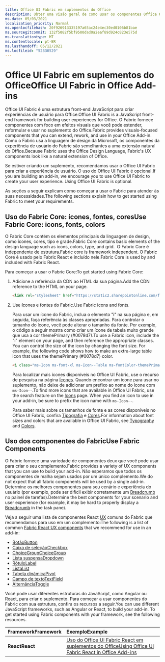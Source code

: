 ```yaml
---
title: Office UI Fabric em suplementos do Office
description: Obter uma visão geral de como usar os componentes Office UI Fabric em Office de complementos.
ms.date: 05/03/2021
localization_priority: Normal
ms.openlocfilehash: 20f926913335197a65ac24e4ec30ed0106b81bae
ms.sourcegitcommit: 132f5082f5bf9500dad0a2eaf89d924c823e575d
ms.translationtype: MT
ms.contentlocale: pt-BR
ms.lasthandoff: 05/12/2021
ms.locfileid: "52330529"
---
```

# <a name="office-ui-fabric-in-office-add-ins"></a><span data-ttu-id="becf0-103">Office UI Fabric em suplementos do Office</span><span class="sxs-lookup"><span data-stu-id="becf0-103">Office UI Fabric in Office Add-ins</span></span>

<span data-ttu-id="becf0-104">Office UI Fabric é uma estrutura front-end JavaScript para criar experiências de usuário para Office.</span><span class="sxs-lookup"><span data-stu-id="becf0-104">Office UI Fabric is a JavaScript front-end framework for building user experiences for Office.</span></span> <span data-ttu-id="becf0-105">O Fabric fornece componentes com foco em efeitos visuais que você pode estender, reformular e usar no suplemento do Office.</span><span class="sxs-lookup"><span data-stu-id="becf0-105">Fabric provides visuals-focused components that you can extend, rework, and use in your Office Add-in.</span></span> <span data-ttu-id="becf0-106">Como o Fabric usa a linguagem de design da Microsoft, os componentes da experiência de usuário do Fabric são semelhantes a uma extensão natural do Office.</span><span class="sxs-lookup"><span data-stu-id="becf0-106">Because Fabric uses the Office Design Language, Fabric's UX components look like a natural extension of Office.</span></span>

<span data-ttu-id="becf0-p102">Se estiver criando um suplemento, recomendamos usar o Office UI Fabric para criar a experiência de usuário. O uso do Office UI Fabric é opcional.</span><span class="sxs-lookup"><span data-stu-id="becf0-p102">If you are building an add-in, we encourage you to use Office UI Fabric to create your user experience. Using Office UI Fabric is optional.</span></span>

<span data-ttu-id="becf0-109">As seções a seguir explicam como começar a usar o Fabric para atender às suas necessidades.</span><span class="sxs-lookup"><span data-stu-id="becf0-109">The following sections explain how to get started using Fabric to meet your requirements.</span></span>

## <a name="use-fabric-core-icons-fonts-colors"></a><span data-ttu-id="becf0-110">Uso do Fabric Core: ícones, fontes, cores</span><span class="sxs-lookup"><span data-stu-id="becf0-110">Use Fabric Core: icons, fonts, colors</span></span>

<span data-ttu-id="becf0-111">O Fabric Core contém os elementos principais da linguagem de design, como ícones, cores, tipo e grade.</span><span class="sxs-lookup"><span data-stu-id="becf0-111">Fabric Core contains basic elements of the design language such as icons, colors, type, and grid.</span></span> <span data-ttu-id="becf0-112"> O Fabric Core é independente de estrutura.</span><span class="sxs-lookup"><span data-stu-id="becf0-112">Fabric core is framework independent.</span></span> <span data-ttu-id="becf0-113">O Fabric Core é usado pelo Fabric React e incluído nele.</span><span class="sxs-lookup"><span data-stu-id="becf0-113">Fabric Core is used by and included with Fabric React.</span></span>

<span data-ttu-id="becf0-114">Para começar a usar o Fabric Core:</span><span class="sxs-lookup"><span data-stu-id="becf0-114">To get started using Fabric Core:</span></span>

1. <span data-ttu-id="becf0-115">Adicione a referência da CDN ao HTML da sua página.</span><span class="sxs-lookup"><span data-stu-id="becf0-115">Add the CDN reference to the HTML on your page.</span></span>  

    ```html
    <link rel="stylesheet" href="https://static2.sharepointonline.com/files/fabric/office-ui-fabric-core/9.6.1/css/fabric.min.css">
    ```

2. <span data-ttu-id="becf0-116">Use ícones e fontes do Fabric.</span><span class="sxs-lookup"><span data-stu-id="becf0-116">Use Fabric icons and fonts.</span></span>

    <span data-ttu-id="becf0-p104">Para usar um ícone do Fabric, inclua o elemento "i" na sua página e, em seguida, faça referência às classes apropriadas. Para controlar o tamanho do ícone, você pode alterar o tamanho da fonte. Por exemplo, o código a seguir mostra como criar um ícone de tabela muito grande que usa a cor themePrimary (#0078d7).</span><span class="sxs-lookup"><span data-stu-id="becf0-p104">To use a Fabric icon, include the "i" element on your page, and then reference the appropriate classes. You can control the size of the icon by changing the font size. For example, the following code shows how to make an extra-large table icon that uses the themePrimary (#0078d7) color.</span></span>

    ```html
    <i class="ms-Icon ms-font-xl ms-Icon--Table ms-fontColor-themePrimary"></i>
    ```

    <span data-ttu-id="becf0-p105">Para localizar mais ícones disponíveis no Office UI Fabric, use o recurso de pesquisa na página [Ícones](https://developer.microsoft.com/fabric#/styles/icons). Quando encontrar um ícone para usar no suplemento, não deixe de adicionar um prefixo ao nome do ícone com `ms-Icon--`.</span><span class="sxs-lookup"><span data-stu-id="becf0-p105">To find more icons that are available in Office UI Fabric, use the search feature on the [Icons](https://developer.microsoft.com/fabric#/styles/icons) page. When you find an icon to use in your add-in, be sure to prefix the icon name with `ms-Icon--`.</span></span>

    <span data-ttu-id="becf0-122">Para saber mais sobre os tamanhos de fonte e as cores disponíveis no Office UI Fabric, confira [Tipografia](https://developer.microsoft.com/fabric#/styles/typography) e [Cores](https://developer.microsoft.com/fabric#/styles/colors).</span><span class="sxs-lookup"><span data-stu-id="becf0-122">For information about font sizes and colors that are available in Office UI Fabric, see [Typography](https://developer.microsoft.com/fabric#/styles/typography) and [Colors](https://developer.microsoft.com/fabric#/styles/colors).</span></span>

## <a name="use-fabric-components"></a><span data-ttu-id="becf0-123">Uso dos componentes do Fabric</span><span class="sxs-lookup"><span data-stu-id="becf0-123">Use Fabric Components</span></span>

<span data-ttu-id="becf0-124">O Fabric fornece uma variedade de componentes deux que você pode usar para criar o seu complemento.</span><span class="sxs-lookup"><span data-stu-id="becf0-124">Fabric provides a variety of UX components that you can use to build your add-in.</span></span> <span data-ttu-id="becf0-125">Não esperamos que todos os componentes de malha sejam usados por um único complemento.</span><span class="sxs-lookup"><span data-stu-id="becf0-125">We do not expect that all fabric components will be used by a single add-in.</span></span> <span data-ttu-id="becf0-126">Determine os melhores componentes para seu cenário e experiência do usuário (por exemplo, pode ser difícil exibir corretamente um [Breadcrumb](https://developer.microsoft.com/fabric#/components/breadcrumb) no painel de tarefas).</span><span class="sxs-lookup"><span data-stu-id="becf0-126">Determine the best components for your scenario and user experience (for example, it may be hard to properly display a [Breadcrumb](https://developer.microsoft.com/fabric#/components/breadcrumb) in the task pane).</span></span>

<span data-ttu-id="becf0-127">Veja a seguir uma lista de componentes React [UX](https://developer.microsoft.com/fluentui#/controls/web) comuns do Fabric que recomendamos para uso em um complemento:</span><span class="sxs-lookup"><span data-stu-id="becf0-127">The following is a list of common [Fabric React UX components](https://developer.microsoft.com/fluentui#/controls/web) that we recommend for use in an add-in:</span></span>

- [<span data-ttu-id="becf0-128">Botão</span><span class="sxs-lookup"><span data-stu-id="becf0-128">Button</span></span>](https://developer.microsoft.com/fabric#/components/button)
- [<span data-ttu-id="becf0-129">Caixa de seleção</span><span class="sxs-lookup"><span data-stu-id="becf0-129">Checkbox</span></span>](https://developer.microsoft.com/fabric#/components/checkbox)
- [<span data-ttu-id="becf0-130">ChoiceGroup</span><span class="sxs-lookup"><span data-stu-id="becf0-130">ChoiceGroup</span></span>](https://developer.microsoft.com/fabric#/components/choicegroup)
- [<span data-ttu-id="becf0-131">Lista suspensa</span><span class="sxs-lookup"><span data-stu-id="becf0-131">Dropdown</span></span>](https://developer.microsoft.com/fabric#/components/dropdown)
- [<span data-ttu-id="becf0-132">Rótulo</span><span class="sxs-lookup"><span data-stu-id="becf0-132">Label</span></span>](https://developer.microsoft.com/fabric#/components/label)
- [<span data-ttu-id="becf0-133">Lista</span><span class="sxs-lookup"><span data-stu-id="becf0-133">List</span></span>](https://developer.microsoft.com/fabric#/components/list)
- [<span data-ttu-id="becf0-134">Tabela dinâmica</span><span class="sxs-lookup"><span data-stu-id="becf0-134">Pivot</span></span>](https://developer.microsoft.com/fabric#/components/pivot)
- [<span data-ttu-id="becf0-135">Campo de texto</span><span class="sxs-lookup"><span data-stu-id="becf0-135">TextField</span></span>](https://developer.microsoft.com/fabric#/components/textfield)
- [<span data-ttu-id="becf0-136">Alternância</span><span class="sxs-lookup"><span data-stu-id="becf0-136">Toggle</span></span>](https://developer.microsoft.com/fabric#/components/toggle)

<span data-ttu-id="becf0-p107">Você pode usar diferentes estruturas do JavaScript, como Angular ou React, para criar o suplemento. Para começar a usar componentes do Fabric com sua estrutura, confira os recursos a seguir.</span><span class="sxs-lookup"><span data-stu-id="becf0-p107">You can use different JavaScript frameworks, such as Angular or React, to build your add-in. To get started using Fabric components with your framework, see the following resources.</span></span>

|<span data-ttu-id="becf0-139">**Framework**</span><span class="sxs-lookup"><span data-stu-id="becf0-139">**Framework**</span></span>|<span data-ttu-id="becf0-140">**Exemplo**</span><span class="sxs-lookup"><span data-stu-id="becf0-140">**Example**</span></span>|
|:------------|:----------|
|<span data-ttu-id="becf0-141">**React**</span><span class="sxs-lookup"><span data-stu-id="becf0-141">**React**</span></span>|[<span data-ttu-id="becf0-142">Uso do Office UI Fabric React em suplementos do Office</span><span class="sxs-lookup"><span data-stu-id="becf0-142">Using Office UI Fabric React in Office Add-ins</span></span>](using-office-ui-fabric-react.md )|
